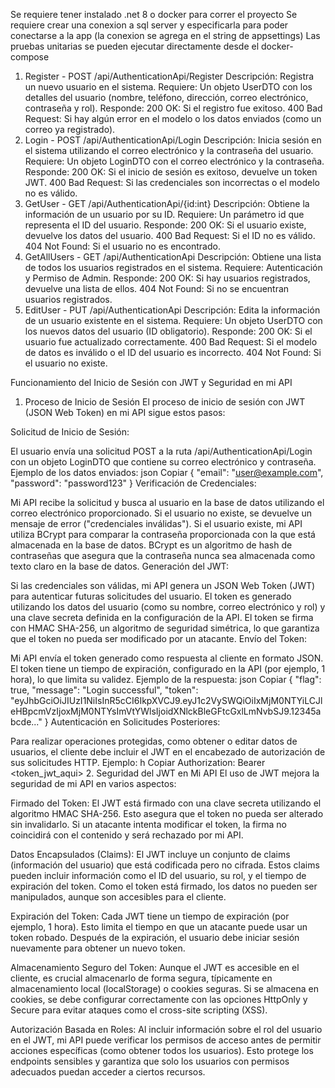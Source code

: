 Se requiere tener instalado .net 8 o docker para correr el proyecto
Se requiere crear una conexion a sql server y especificarla para poder conectarse a la app (la conexion se agrega en el string de appsettings)
Las pruebas unitarias se pueden ejecutar directamente desde el docker-compose 

1. Register - POST /api/AuthenticationApi/Register
Descripción: Registra un nuevo usuario en el sistema.
Requiere: Un objeto UserDTO con los detalles del usuario (nombre, teléfono, dirección, correo electrónico, contraseña y rol).
Responde:
200 OK: Si el registro fue exitoso.
400 Bad Request: Si hay algún error en el modelo o los datos enviados (como un correo ya registrado).
2. Login - POST /api/AuthenticationApi/Login
Descripción: Inicia sesión en el sistema utilizando el correo electrónico y la contraseña del usuario.
Requiere: Un objeto LoginDTO con el correo electrónico y la contraseña.
Responde:
200 OK: Si el inicio de sesión es exitoso, devuelve un token JWT.
400 Bad Request: Si las credenciales son incorrectas o el modelo no es válido.
3. GetUser - GET /api/AuthenticationApi/{id:int}
Descripción: Obtiene la información de un usuario por su ID.
Requiere: Un parámetro id que representa el ID del usuario.
Responde:
200 OK: Si el usuario existe, devuelve los datos del usuario.
400 Bad Request: Si el ID no es válido.
404 Not Found: Si el usuario no es encontrado.
4. GetAllUsers - GET /api/AuthenticationApi
Descripción: Obtiene una lista de todos los usuarios registrados en el sistema.
Requiere: Autenticación y Permiso de Admin.
Responde:
200 OK: Si hay usuarios registrados, devuelve una lista de ellos.
404 Not Found: Si no se encuentran usuarios registrados.
5. EditUser - PUT /api/AuthenticationApi
Descripción: Edita la información de un usuario existente en el sistema.
Requiere: Un objeto UserDTO con los nuevos datos del usuario (ID obligatorio).
Responde:
200 OK: Si el usuario fue actualizado correctamente.
400 Bad Request: Si el modelo de datos es inválido o el ID del usuario es incorrecto.
404 Not Found: Si el usuario no existe.

Funcionamiento del Inicio de Sesión con JWT y Seguridad en mi API
1. Proceso de Inicio de Sesión
El proceso de inicio de sesión con JWT (JSON Web Token) en mi API sigue estos pasos:

Solicitud de Inicio de Sesión:

El usuario envía una solicitud POST a la ruta /api/AuthenticationApi/Login con un objeto LoginDTO que contiene su correo electrónico y contraseña.
Ejemplo de los datos enviados:
json
Copiar
{
  "email": "user@example.com",
  "password": "password123"
}
Verificación de Credenciales:

Mi API recibe la solicitud y busca al usuario en la base de datos utilizando el correo electrónico proporcionado.
Si el usuario no existe, se devuelve un mensaje de error ("credenciales inválidas").
Si el usuario existe, mi API utiliza BCrypt para comparar la contraseña proporcionada con la que está almacenada en la base de datos. BCrypt es un algoritmo de hash de contraseñas que asegura que la contraseña nunca sea almacenada como texto claro en la base de datos.
Generación del JWT:

Si las credenciales son válidas, mi API genera un JSON Web Token (JWT) para autenticar futuras solicitudes del usuario.
El token es generado utilizando los datos del usuario (como su nombre, correo electrónico y rol) y una clave secreta definida en la configuración de la API.
El token se firma con HMAC SHA-256, un algoritmo de seguridad simétrica, lo que garantiza que el token no pueda ser modificado por un atacante.
Envío del Token:

Mi API envía el token generado como respuesta al cliente en formato JSON.
El token tiene un tiempo de expiración, configurado en la API (por ejemplo, 1 hora), lo que limita su validez.
Ejemplo de la respuesta:
json
Copiar
{
  "flag": true,
  "message": "Login successful",
  "token": "eyJhbGciOiJIUzI1NiIsInR5cCI6IkpXVCJ9.eyJ1c2VySWQiOiIxMjM0NTYiLCJleHBpcmVzIjoxMjM0NTYsImVtYWlsIjoidXNlckBleGFtcGxlLmNvbSJ9.12345abcde..."
}
Autenticación en Solicitudes Posteriores:

Para realizar operaciones protegidas, como obtener o editar datos de usuarios, el cliente debe incluir el JWT en el encabezado de autorización de sus solicitudes HTTP.
Ejemplo:
h
Copiar
Authorization: Bearer <token_jwt_aqui>
2. Seguridad del JWT en Mi API
El uso de JWT mejora la seguridad de mi API en varios aspectos:

Firmado del Token: El JWT está firmado con una clave secreta utilizando el algoritmo HMAC SHA-256. Esto asegura que el token no pueda ser alterado sin invalidarlo. Si un atacante intenta modificar el token, la firma no coincidirá con el contenido y será rechazado por mi API.

Datos Encapsulados (Claims): El JWT incluye un conjunto de claims (información del usuario) que está codificada pero no cifrada. Estos claims pueden incluir información como el ID del usuario, su rol, y el tiempo de expiración del token. Como el token está firmado, los datos no pueden ser manipulados, aunque son accesibles para el cliente.

Expiración del Token: Cada JWT tiene un tiempo de expiración (por ejemplo, 1 hora). Esto limita el tiempo en que un atacante puede usar un token robado. Después de la expiración, el usuario debe iniciar sesión nuevamente para obtener un nuevo token.

Almacenamiento Seguro del Token: Aunque el JWT es accesible en el cliente, es crucial almacenarlo de forma segura, típicamente en almacenamiento local (localStorage) o cookies seguras. Si se almacena en cookies, se debe configurar correctamente con las opciones HttpOnly y Secure para evitar ataques como el cross-site scripting (XSS).

Autorización Basada en Roles: Al incluir información sobre el rol del usuario en el JWT, mi API puede verificar los permisos de acceso antes de permitir acciones específicas (como obtener todos los usuarios). Esto protege los endpoints sensibles y garantiza que solo los usuarios con permisos adecuados puedan acceder a ciertos recursos.